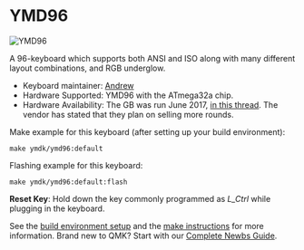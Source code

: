 # YMD96

![YMD96](https://i.imgur.com/RyPf1E0h.png)

A 96-keyboard which supports both ANSI and ISO along with many different layout combinations, and RGB underglow.

* Keyboard maintainer: [Andrew](https://github.com/sparkyman215)
* Hardware Supported: YMD96 with the ATmega32a chip.
* Hardware Availability: The GB was run June 2017, [in this thread](https://www.reddit.com/r/mechmarket/comments/6hu3yx/vendor_ymd96_gb_is_now_live_68_an_universal_and/). The vendor has stated that they plan on selling more rounds.

Make example for this keyboard (after setting up your build environment):

    make ymdk/ymd96:default

Flashing example for this keyboard:

    make ymdk/ymd96:default:flash

**Reset Key**: Hold down the key commonly programmed as *L_Ctrl* while plugging in the keyboard.

See the [build environment setup](https://docs.qmk.fm/#/getting_started_build_tools) and the [make instructions](https://docs.qmk.fm/#/getting_started_make_guide) for more information. Brand new to QMK? Start with our [Complete Newbs Guide](https://docs.qmk.fm/#/newbs).
